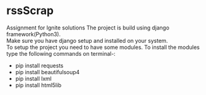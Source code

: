 # rssScrap
Assignment for Ignite solutions
The project is build using django framework(Python3).<br>
Make sure you have django setup and installed on your system.<br>
To setup the project you need to have some modules. To install the modules type the following commands on terminal-:
<ul>
<li>pip install requests</li>
<li>pip install beautifulsoup4</li>
<li>pip install lxml</li>
<li>pip install html5lib</li>
</ul>
